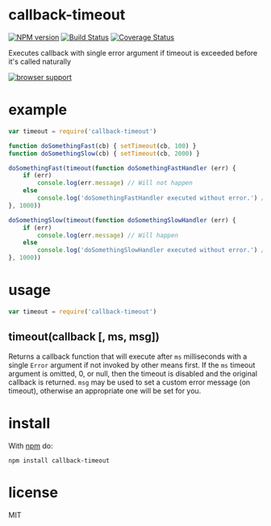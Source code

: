 callback-timeout
================

[![NPM version](https://badge.fury.io/js/callback-timeout.png)](http://badge.fury.io/js/callback-timeout)
[![Build Status](https://travis-ci.org/jasonpincin/callback-timeout.svg?branch=master)](https://travis-ci.org/jasonpincin/callback-timeout)
[![Coverage Status](https://coveralls.io/repos/jasonpincin/callback-timeout/badge.png?branch=master)](https://coveralls.io/r/jasonpincin/callback-timeout?branch=master)

Executes callback with single error argument if timeout is exceeded before it's called naturally

[![browser support](http://ci.testling.com/jasonpincin/callback-timeout.png)](http://ci.testling.com/jasonpincin/callback-timeout)

# example

``` js
var timeout = require('callback-timeout')

function doSomethingFast(cb) { setTimeout(cb, 100) }
function doSomethingSlow(cb) { setTimeout(cb, 2000) }

doSomethingFast(timeout(function doSomethingFastHandler (err) {
    if (err)
        console.log(err.message) // Will not happen
    else
        console.log('doSomethingFastHandler executed without error.') // Will happen
}, 1000))

doSomethingSlow(timeout(function doSomethingSlowHandler (err) {
    if (err)
        console.log(err.message) // Will happen
    else
        console.log('doSomethingSlowHandler executed without error.') // Will not happen
}, 1000))
```

# usage

``` js
var timeout = require('callback-timeout')
```

## timeout(callback [, ms, msg])

Returns a callback function that will execute after `ms` milliseconds with a single `Error` argument 
if not invoked by other means first. If the `ms` timeout argument is omitted, 0, or null, then the timeout 
is disabled and the original callback is returned. `msg` may be used to set a custom error message (on 
timeout), otherwise an appropriate one will be set for you.

# install

With [npm](https://npmjs.org) do:

```
npm install callback-timeout
```

# license

MIT

